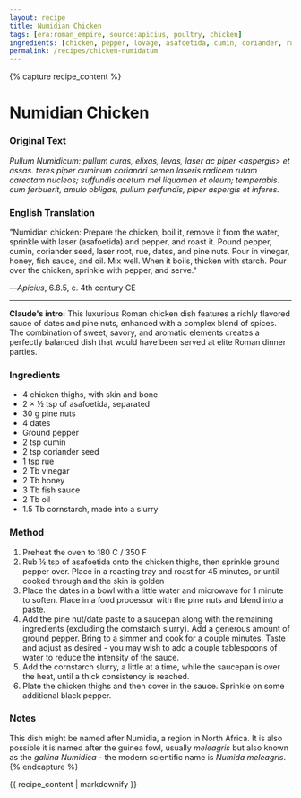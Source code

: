 ```yaml
---
layout: recipe
title: Numidian Chicken
tags: [era:roman_empire, source:apicius, poultry, chicken]
ingredients: [chicken, pepper, lovage, asafoetida, cumin, coriander, rue, dates, pine nuts, honey, vinegar, fish sauce, oil, cornstarch]
permalink: /recipes/chicken-numidatum
---
```


{% capture recipe_content %}
# Numidian Chicken

### Original Text
*Pullum Numidicum: pullum curas, elixas, levas, laser ac piper \<aspergis\> et assas. teres piper cuminum coriandri semen laseris radicem rutam careotam nucleos; suffundis acetum mel liquamen et oleum; temperabis. cum ferbuerit, amulo obligas, pullum perfundis, piper aspergis et inferes.*

### English Translation
"Numidian chicken: Prepare the chicken, boil it, remove it from the water, sprinkle with laser (asafoetida) and pepper, and roast it. Pound pepper, cumin, coriander seed, laser root, rue, dates, and pine nuts. Pour in vinegar, honey, fish sauce, and oil. Mix well. When it boils, thicken with starch. Pour over the chicken, sprinkle with pepper, and serve."

—*Apicius*, 6.8.5, c. 4th century CE

___

**Claude's intro:** This luxurious Roman chicken dish features a richly flavored sauce of dates and pine nuts, enhanced with a complex blend of spices. The combination of sweet, savory, and aromatic elements creates a perfectly balanced dish that would have been served at elite Roman dinner parties.

### Ingredients
- 4 chicken thighs, with skin and bone
- 2 × ½ tsp of asafoetida, separated
- 30 g pine nuts
- 4 dates
- Ground pepper
- 2 tsp cumin
- 2 tsp coriander seed
- 1 tsp rue
- 2 Tb vinegar
- 2 Tb honey
- 3 Tb fish sauce
- 2 Tb oil
- 1.5 Tb cornstarch, made into a slurry

### Method
1. Preheat the oven to 180 C / 350 F
2. Rub ½ tsp of asafoetida onto the chicken thighs, then sprinkle ground pepper over. Place in a roasting tray and roast for 45 minutes, or until cooked through and the skin is golden
3. Place the dates in a bowl with a little water and microwave for 1 minute to soften. Place in a food processor with the pine nuts and blend into a paste.
4. Add the pine nut/date paste to a saucepan along with the remaining ingredients (excluding the cornstarch slurry). Add a generous amount of ground pepper. Bring to a simmer and cook for a couple minutes. Taste and adjust as desired - you may wish to add a couple tablespoons of water to reduce the intensity of the sauce.
5. Add the cornstarch slurry, a little at a time, while the saucepan is over the heat, until a thick consistency is reached.
6. Plate the chicken thighs and then cover in the sauce. Sprinkle on some additional black pepper.

### Notes
This dish might be named after Numidia, a region in North Africa. It is also possible it is named after the guinea fowl, usually *meleagris* but also known as the *gallina Numidica* - the modern scientific name is *Numida meleagris*.
{% endcapture %}

{{ recipe_content | markdownify }}